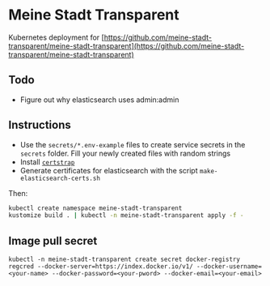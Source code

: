# Meine Stadt Transparent

Kubernetes deployment for [https://github.com/meine-stadt-transparent/meine-stadt-transparent](https://github.com/meine-stadt-transparent/meine-stadt-transparent)

## Todo

- Figure out why elasticsearch uses admin:admin

## Instructions

- Use the `secrets/*.env-example` files to create service secrets in the `secrets` folder. Fill your newly created files with random strings
- Install [`certstrap`](https://github.com/square/certstrap/releases/tag/v1.2.0)
- Generate certificates for elasticsearch with the script `make-elasticsearch-certs.sh`


Then:

```bash
kubectl create namespace meine-stadt-transparent
kustomize build . | kubectl -n meine-stadt-transparent apply -f -
```

## Image pull secret

```
kubectl -n meine-stadt-transparent create secret docker-registry regcred --docker-server=https://index.docker.io/v1/ --docker-username=<your-name> --docker-password=<your-pword> --docker-email=<your-email>
```
